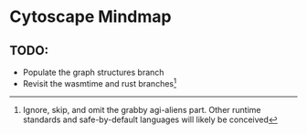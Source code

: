 # Cytoscape Mindmap

## TODO:

- Populate the graph structures branch
- Revisit the wasmtime and rust branches[^1]

[^1]: Ignore, skip, and omit the grabby agi-aliens part. Other runtime standards and safe-by-default languages will likely be conceived
